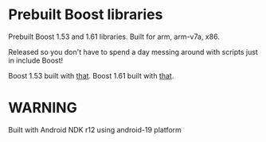 Prebuilt Boost libraries
====

Prebuilt Boost 1.53 and 1.61 libraries. Built for arm, arm-v7a, x86.

Released so you don't have to spend a day messing around with scripts just in include Boost!

Boost 1.53 built with [that](https://github.com/sorccu/Boost-for-Android).
Boost 1.61 built with [that](https://rubentorresbonet.wordpress.com/2014/08/22/cross-compiling-boost-1-56-for-android-arm-and-intel-on-windows-with-ndk-r9d-and-gcc-4-8/).

WARNING
====
Built with Android NDK r12 using android-19 platform

